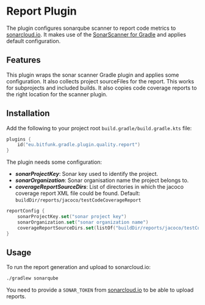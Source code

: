 # Report Plugin

The plugin configures sonarqube scanner to report code metrics to [sonarcloud.io](https://sonarcloud.io). It makes use of the [SonarScanner for Gradle](https://docs.sonarqube.org/latest/analysis/scan/sonarscanner-for-gradle/) and applies default configuration.

## Features

This plugin wraps the sonar scanner Gradle plugin and applies some configuration. It also collects project sourceFiles for the report. This works for subprojects and included builds. It also copies code coverage reports to the right location for the scanner plugin.

## Installation

Add the following to your project root `build.gradle/build.gradle.kts` file:

```kotlin
plugins {
    id("eu.bitfunk.gradle.plugin.quality.report")
}
```

The plugin needs some configuration:

- **_sonarProjectKey_**: Sonar key used to identify the project.
- **_sonarOrganization_**: Sonar organisation name the project belongs to.
- **_coverageReportSourceDirs_**: List of directories in which the jacoco coverage report XML file could be found. Default: `buildDir/reports/jacoco/testCodeCoverageReport`

```kotlin
reportConfig {
    sonarProjectKey.set("sonar project key")
    sonarOrganization.set("sonar organization name")
    coverageReportSourceDirs.set(listOf("buildDir/reports/jacoco/testCodeCoverageReport")) // Optional
}
```

## Usage

To run the report generation and upload to sonarcloud.io:

```bash
./gradlew sonarqube
```

You need to provide a `SONAR_TOKEN` from [sonarcloud.io](https://sonarcloud.io) to be able to upload reports.
